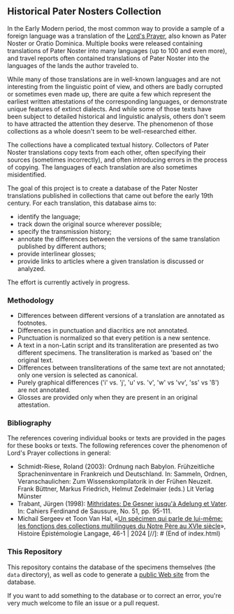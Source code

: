 ## Historical Pater Nosters Collection

In the Early Modern period, the most common way to provide a sample of a foreign language
was a translation of the [Lord's Prayer](https://en.wikipedia.org/wiki/Lord%27s_Prayer), also
known as Pater Noster or Oratio Dominica. Multiple books were released containing translations
of Pater Noster into many languages (up to 100 and even more), and travel reports often contained
translations of Pater Noster into the languages of the lands the author traveled to.

While many of those translations are in well-known languages and are not interesting from the
linguistic point of view, and others are badly corrupted or sometimes even made up, there are
quite a few which represent the earliest written attestations of the corresponding languages,
or demonstrate unique features of extinct dialects. And while some of those texts have been
subject to detailed historical and linguistic analysis, others don't seem to have attracted
the attention they deserve. The phenomenon of those collections as a whole doesn't seem to be
well-researched either.

The collections have a complicated textual history. Collectors of Pater Noster translations
copy texts from each other, often specifying their sources (sometimes incorrectly), and often
introducing errors in the process of copying. The languages of each translation are also
sometimes misidentified.

The goal of this project is to create a database of the Pater Noster translations published
in collections that came out before the early 19th century. For each translation, this database aims to:
 * identify the language;
 * track down the original source wherever possible;
 * specify the transmission history;
 * annotate the differences between the versions of the same translation published by
different authors;
 * provide interlinear glosses;
 * provide links to articles where a given translation is discussed or analyzed.

The effort is currently actively in progress.

### Methodology

* Differences between different versions of a translation are annotated as footnotes.
* Differences in punctuation and diacritics are not annotated.
* Punctuation is normalized so that every petition is a new sentence.
* A text in a non-Latin script and its transliteration are presented as two different specimens.
  The transliteration is marked as 'based on' the original text.
* Differences between transliterations of the same text are not annotated; only one version
  is selected as canonical.
* Purely graphical differences ('i' vs. 'j', 'u' vs. 'v', 'w' vs 'vv', 'ss' vs 'ß') are not annotated.
* Glosses are provided only when they are present in an original attestation.

### Bibliography

The references covering individual books or texts are provided in the pages for these books or texts.
The following references cover the phenomenon of Lord's Prayer collections in general:

 * Schmidt-Riese, Roland (2003): Ordnung nach Babylon. Frühzeitliche Spracheninventare in Frankreich
   und Deutschland. In: Sammeln, Ordnen, Veranschaulichen: Zum Wissenskompilatorik in der Frühen Neuzeit.
   Frank Büttner, Markus Friedrich, Helmut Zedelmaier (eds.) Lit Verlag Münster
 * Trabant, Jürgen (1998): [Mithridates: De Gesner jusqu'à Adelung et Vater](https://www.jstor.org/stable/27758558). 
   In: Cahiers Ferdinand de Saussure, No. 51, pp. 95-111.
 * Michail Sergeev et Toon Van Hal, «[Un spécimen qui parle de lui-même: les fonctions des collections multilingues du Notre Père au XVIe siècle](http://journals.openedition.org/hel/5060)», 
   Histoire Épistémologie Langage, 46-1 | 2024
[//]: # (End of index.html)

### This Repository

This repository contains the database of the specimens themselves (the `data` directory),
as well as code to generate a [public Web site](https://paternosters.yole.page/) from the database.

If you want to add something to the database or to correct an error, you're very much welcome
to file an issue or a pull request.
